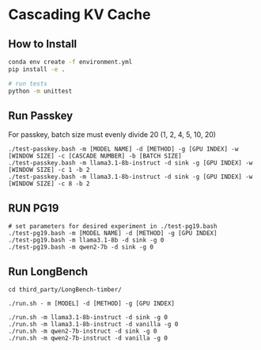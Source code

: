 # Cascading KV Cache


## How to Install

```bash
conda env create -f environment.yml
pip install -e .

# run tests
python -m unittest
```

## Run Passkey

For passkey, batch size must evenly divide 20 (1, 2, 4, 5, 10, 20)

```
./test-passkey.bash -m [MODEL NAME] -d [METHOD] -g [GPU INDEX] -w [WINDOW SIZE] -c [CASCADE NUMBER] -b [BATCH SIZE]
./test-passkey.bash -m llama3.1-8b-instruct -d sink -g [GPU INDEX] -w [WINDOW SIZE] -c 1 -b 2
./test-passkey.bash -m llama3.1-8b-instruct -d sink -g [GPU INDEX] -w [WINDOW SIZE] -c 8 -b 2
```

## RUN PG19

```
# set parameters for desired experiment in ./test-pg19.bash
./test-pg19.bash -m [MODEL NAME] -d [METHOD] -g [GPU INDEX]
./test-pg19.bash -m llama3.1-8b -d sink -g 0
./test-pg19.bash -m qwen2-7b -d sink -g 0
```

## Run LongBench

```
cd third_party/LongBench-timber/

./run.sh - m [MODEL] -d [METHOD] -g [GPU INDEX]

./run.sh -m llama3.1-8b-instruct -d sink -g 0
./run.sh -m llama3.1-8b-instruct -d vanilla -g 0
./run.sh -m qwen2-7b-instruct -d sink -g 0
./run.sh -m qwen2-7b-instruct -d vanilla -g 0

```
